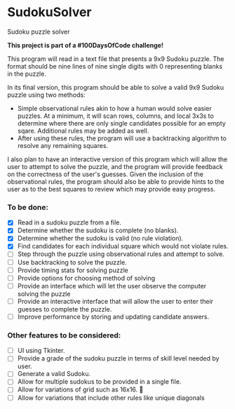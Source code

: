 # SudokuSolver
Sudoku puzzle solver

**This project is part of a #100DaysOfCode challenge!**

This program will read in a text file that presents a 9x9 Sudoku puzzle. The format should be nine lines
of nine single digits with 0 representing blanks in the puzzle.

In its final version, this program should be able to solve a valid 9x9 Sudoku puzzle using two methods:
* Simple observational rules akin to how a human would solve easier puzzles. At a minimum, it will scan
rows, columns, and local 3x3s to determine where there are only single candidates possible for an empty
sqare. Additional rules may be added as well.
* After using these rules, the program will use a backtracking algorithm to resolve any remaining squares.

I also plan to have an interactive version of this program which will allow the user to attempt to solve
the puzzle, and the program will provide feedback on the correctness of the user's guesses. Given the inclusion
of the observational rules, the program should also be able to provide hints to the user as to the best squares
to review which may provide easy progress.

### To be done:
- [x] Read in a sudoku puzzle from a file.
- [x] Determine whether the sudoku is complete (no blanks).
- [x] Determine whether the sudoku is valid (no rule violation).
- [x] Find candidates for each individual square which would not violate rules.
- [ ] Step through the puzzle using observational rules and attempt to solve.
- [ ] Use backtracking to solve the puzzle.
- [ ] Provide timing stats for solving puzzle
- [ ] Provide options for choosing method of solving
- [ ] Provide an interface which will let the user observe the computer solving the puzzle
- [ ] Provide an interactive interface that will allow the user to enter their guesses to complete the puzzle.
- [ ] Improve performance by storing and updating candidate answers.

### Other features to be considered:
- [ ] UI using Tkinter.
- [ ] Provide a grade of the sudoku puzzle in terms of skill level needed by user.
- [ ] Generate a valid Sudoku.
- [ ] Allow for multiple sudokus to be provided in a single file.
- [ ] Allow for variations of grid such as 16x16. :construction:
- [ ] Allow for variations that include other rules like unique diagonals
